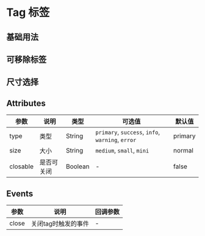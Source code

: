 
# Tag 标签

## 基础用法
 <m-tag />

## 可移除标签
<m-tag-remove />

## 尺寸选择
<m-tag-size />

## Attributes

| 参数      | 说明          | 类型      | 可选值                           | 默认值  |
|---------- |-------------- |---------- |--------------------------------  |-------- |
| type | 类型 | String | `primary`, `success`, `info`, `warning`, `error` | primary |
| size | 大小 | String | `medium`, `small`, `mini` | normal |
| closable | 是否可关闭 | Boolean | - | false |

## Events

| 参数      | 说明          | 回调参数 |
|---------- |-------------- |---------- |
| close | 关闭tag时触发的事件 | - |